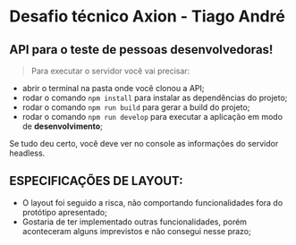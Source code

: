 # Desafio técnico Axion - Tiago André

## API para o teste de pessoas desenvolvedoras!

> Para executar o servidor você vai precisar:

- abrir o terminal na pasta onde você clonou a API;
- rodar o comando `npm install` para instalar as dependências do projeto;
- rodar o comando `npm run build` para gerar a build do projeto;
- rodar o comando  `npm run develop` para executar a aplicação em modo de **desenvolvimento**;

Se tudo deu certo, você deve ver no console as informações do servidor headless.

## ESPECIFICAÇÕES DE LAYOUT:

- O layout foi seguido a risca, não comportando funcionalidades fora do protótipo apresentado;
- Gostaria de ter implementado outras funcionalidades, porém aconteceram alguns imprevistos e não consegui nesse prazo;
